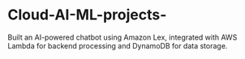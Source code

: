 # Cloud-AI-ML-projects-
Built an AI-powered chatbot using Amazon Lex, integrated with AWS Lambda for backend processing and DynamoDB for data storage.

